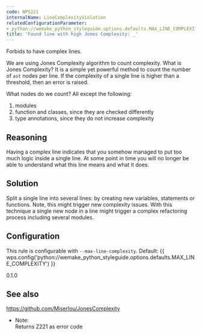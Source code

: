 ```yaml
---
code: WPS221
internalName: LineComplexityViolation
relatedConfigurationParameter:
- python://wemake_python_styleguide.options.defaults.MAX_LINE_COMPLEXITY
title: 'Found line with high Jones Complexity: _'
---
```


Forbids to have complex lines.

We are using Jones Complexity algorithm to count complexity. What is
Jones Complexity? It is a simple yet powerful method to count the number
of `ast` nodes per line. If the complexity of a single line is higher
than a threshold, then an error is raised.

What nodes do we count? All except the following:

1.  modules
2.  function and classes, since they are checked differently
3.  type annotations, since they do not increase complexity

<!-- end list -->

## Reasoning
Having a complex line indicates that you somehow managed to put too
much logic inside a single line. At some point in time you will no
longer be able to understand what this line means and what it does.

## Solution
Split a single line into several lines: by creating new variables,
statements or functions. Note, this might trigger new complexity
issues. With this technique a single new node in a line might
trigger a complex refactoring process including several modules.

## Configuration
This rule is configurable with `--max-line-complexity`. Default:
{{ wps.config('python://wemake_python_styleguide.options.defaults.MAX_LINE_COMPLEXITY') }}

<div class="versionadded">

0.1.0

</div>

## See also
<https://github.com/Miserlou/JonesComplexity>

  - Note:  
    Returns Z221 as error code